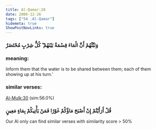 ```yaml
---
title: Al-Qamar:28
date: 2006-12-26
tags: ["54 .Al-Qamar"]
hidemeta: true 
ShowPostNavLinks: true 
---
```

### وَنَبِّئْهُمْ أَنَّ الْمَاءَ قِسْمَةٌ بَيْنَهُمْ ۖ كُلُّ شِرْبٍ مُحْتَضَرٌ
### meaning: 
Inform them that the water is to be shared between them; each of them showing up at his turn.’
### similar verses: 

[Al-Mulk:30](/67/30) (sim:56.0%)

### قُلْ أَرَأَيْتُمْ إِنْ أَصْبَحَ مَاؤُكُمْ غَوْرًا فَمَنْ يَأْتِيكُمْ بِمَاءٍ مَعِينٍ

Our AI only can find similar verses with similarity score > 50% 




